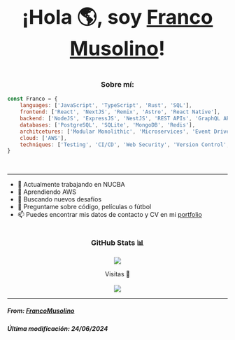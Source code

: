 # <p align="center" style="font-size: 45;">¡Hola 🌎, soy <a href="https://github.com/FrancoMusolino">Franco Musolino</a>! </p>

<h3 align="center">Sobre mí:</h3>

``` javascript
const Franco = {
    languages: ['JavaScript', 'TypeScript', 'Rust', 'SQL'],
    frontend: ['React', 'NextJS', 'Remix', 'Astro', 'React Native'],
    backend: ['NodeJS', 'ExpressJS', 'NestJS', 'REST APIs', 'GraphQL APIs', 'Docker'],
    databases: ['PostgreSQL', 'SQLite', 'MongoDB', 'Redis'],
    architcetures: ['Modular Monolithic', 'Microservices', 'Event Driven', 'Serverless'],
    cloud: ['AWS'],
    techniques: ['Testing', 'CI/CD', 'Web Security', 'Version Control', 'Mobile Apps (Cross-Platform)', 'PWA', 'Design Systems']
}

```
</br>

<hr>

- 🔭 Actualmente trabajando en NUCBA
- 🌱 Aprendiendo AWS
- 👯 Buscando nuevos desafíos
- 💬 Preguntame sobre código, películas o fútbol
- 📫 Puedes encontrar mis datos de contacto y CV en mi <a href="https://portfolio-francomusolinos-projects.vercel.app/" target="_BLANK">portfolio</a>

# <h3 align="center">GitHub Stats 📊</h3>

<p align="center"><img src="https://github-readme-stats.vercel.app/api?username=FrancoMusolino&show_icons=true&theme=synthwave"></p>

<p align="center">Visitas 👀 </br></br>
<img src="https://profile-counter.glitch.me/%7BFrancoMusolino%7D/count.svg">
</p>

<hr>

<h5 align="left">From: <a href="https://github.com/FrancoMusolino">FrancoMusolino</a></h5>
<h5 align="left">Última modificación: 24/06/2024</h5>




<!--
**FrancoMusolino/FrancoMusolino** is a ✨ _special_ ✨ repository because its `README.md` (this file) appears on your GitHub profile.

Here are some ideas to get you started:

- 🔭 I’m currently working on ...
- 🌱 I’m currently learning ...
- 👯 I’m looking to collaborate on ...
- 🤔 I’m looking for help with ...
- 💬 Ask me about ...
- 📫 How to reach me: ...
- 😄 Pronouns: ...
- ⚡ Fun fact: ...
-->


